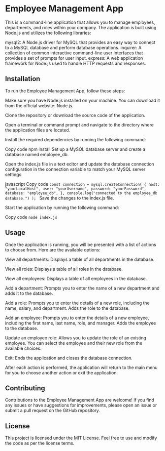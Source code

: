 # Employee Management App
This is a command-line application that allows you to manage employees, departments, and roles within your company. The application is built using Node.js and utilizes the following libraries:

mysql2: A Node.js driver for MySQL that provides an easy way to connect to a MySQL database and perform database operations.
inquirer: A collection of common interactive command-line user interfaces that provides a set of prompts for user input.
express: A web application framework for Node.js used to handle HTTP requests and responses.

## Installation
To run the Employee Management App, follow these steps:

Make sure you have Node.js installed on your machine. You can download it from the official website: Node.js.

Clone the repository or download the source code of the application.

Open a terminal or command prompt and navigate to the directory where the application files are located.

Install the required dependencies by running the following command:

Copy code
npm install
Set up a MySQL database server and create a database named employee_db.

Open the index.js file in a text editor and update the database connection configuration in the connection variable to match your MySQL server settings:

javascript
Copy code
`const connection = mysql.createConnection(
  {
    host: "yourLocalHost",
    user: "yourUsername",
    password: "yourPassword",
    database: "employee_db",
  },
  console.log("connected to the employee_db database.")
);
`
Save the changes to the index.js file.

Start the application by running the following command:

Copy code
`node index.js`

## Usage
Once the application is running, you will be presented with a list of actions to choose from. Here are the available options:

View all departments: Displays a table of all departments in the database.

View all roles: Displays a table of all roles in the database.

View all employees: Displays a table of all employees in the database.

Add a department: Prompts you to enter the name of a new department and adds it to the database.

Add a role: Prompts you to enter the details of a new role, including the name, salary, and department. Adds the role to the database.

Add an employee: Prompts you to enter the details of a new employee, including the first name, last name, role, and manager. Adds the employee to the database.

Update an employee role: Allows you to update the role of an existing employee. You can select the employee and their new role from the available choices.

Exit: Ends the application and closes the database connection.

After each action is performed, the application will return to the main menu for you to choose another action or exit the application.

## Contributing
Contributions to the Employee Management App are welcome! If you find any issues or have suggestions for improvements, please open an issue or submit a pull request on the GitHub repository.

## License
This project is licensed under the MIT License. Feel free to use and modify the code as per the license terms.